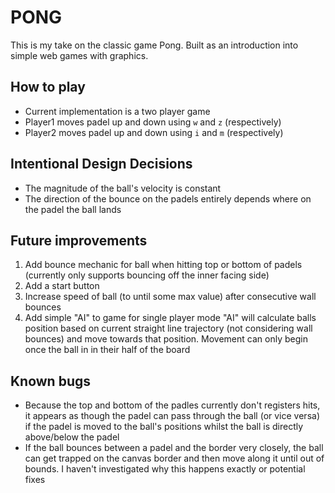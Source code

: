 # PONG

This is my take on the classic game Pong. Built as an introduction into simple web games with graphics.

## How to play

- Current implementation is a two player game
- Player1 moves padel up and down using `w` and `z` (respectively)
- Player2 moves padel up and down using `i` and `m` (respectively)

## Intentional Design Decisions

- The magnitude of the ball's velocity is constant
- The direction of the bounce on the padels entirely depends where on the padel the ball lands

## Future improvements

1. Add bounce mechanic for ball when hitting top or bottom of padels (currently only supports bouncing off the inner facing side)
2. Add a start button
3. Increase speed of ball (to until some max value) after consecutive wall bounces
4. Add simple "AI" to game for single player mode
   "AI" will calculate balls position based on current straight line trajectory (not considering wall bounces) and move towards that position. Movement can only begin once the ball in in their half of the board

## Known bugs

- Because the top and bottom of the padles currently don't registers hits, it appears as though the padel can pass through the ball (or vice versa) if the padel is moved to the ball's positions whilst the ball is directly above/below the padel
- If the ball bounces between a padel and the border very closely, the ball can get trapped on the canvas border and then move along it until out of bounds. I haven't investigated why this happens exactly or potential fixes
